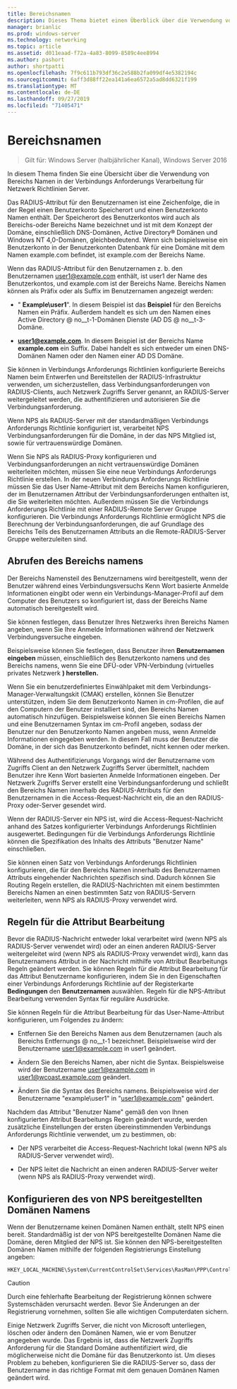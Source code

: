 ```yaml
---
title: Bereichsnamen
description: Dieses Thema bietet einen Überblick über die Verwendung von Bereichs Namen in der Netzwerk Richtlinien Server-Verbindungs Anforderungs Verarbeitung in Windows Server 2016.
manager: brianlic
ms.prod: windows-server
ms.technology: networking
ms.topic: article
ms.assetid: d011eaad-f72a-4a83-8099-8589c4ee8994
ms.author: pashort
author: shortpatti
ms.openlocfilehash: 7f9c611b793df36c2e588b2fa099df4e5382194c
ms.sourcegitcommit: 6aff3d88ff22ea141a6ea6572a5ad8dd6321f199
ms.translationtype: MT
ms.contentlocale: de-DE
ms.lasthandoff: 09/27/2019
ms.locfileid: "71405471"
---
```

# <a name="realm-names"></a>Bereichsnamen

>Gilt für: Windows Server (halbjährlicher Kanal), Windows Server 2016


In diesem Thema finden Sie eine Übersicht über die Verwendung von Bereichs Namen in der Verbindungs Anforderungs Verarbeitung für Netzwerk Richtlinien Server.

Das RADIUS-Attribut für den Benutzernamen ist eine Zeichenfolge, die in der Regel einen Benutzerkonto Speicherort und einen Benutzerkonto Namen enthält. Der Speicherort des Benutzerkontos wird auch als Bereichs-oder Bereichs Name bezeichnet und ist mit dem Konzept der Domäne, einschließlich DNS-Domänen, Active Directory® Domänen und Windows NT 4,0-Domänen, gleichbedeutend. Wenn sich beispielsweise ein Benutzerkonto in der Benutzerkonten Datenbank für eine Domäne mit dem Namen example.com befindet, ist example.com der Bereichs Name.

Wenn das RADIUS-Attribut für den Benutzernamen z. b. den Benutzernamen user1@example.com enthält, ist user1 der Name des Benutzerkontos, und example.com ist der Bereichs Name. Bereichs Namen können als Präfix oder als Suffix im Benutzernamen angezeigt werden:

- " **Example\user1**". In diesem Beispiel ist das **Beispiel** für den Bereichs Namen ein Präfix. Außerdem handelt es sich um den Namen eines Active Directory @ no__t-1-Domänen Dienste \(AD DS @ no__t-3-Domäne.

- <strong>user1@example.com</strong>. In diesem Beispiel ist der Bereichs Name **example.com** ein Suffix. Dabei handelt es sich entweder um einen DNS-Domänen Namen oder den Namen einer AD DS Domäne.

Sie können in Verbindungs Anforderungs Richtlinien konfigurierte Bereichs Namen beim Entwerfen und Bereitstellen der RADIUS-Infrastruktur verwenden, um sicherzustellen, dass Verbindungsanforderungen von RADIUS-Clients, auch Netzwerk Zugriffs Server genannt, an RADIUS-Server weitergeleitet werden, die authentifizieren und autorisieren Sie die Verbindungsanforderung.

Wenn NPS als RADIUS-Server mit der standardmäßigen Verbindungs Anforderungs Richtlinie konfiguriert ist, verarbeitet NPS Verbindungsanforderungen für die Domäne, in der das NPS Mitglied ist, sowie für vertrauenswürdige Domänen.

Wenn Sie NPS als RADIUS-Proxy konfigurieren und Verbindungsanforderungen an nicht vertrauenswürdige Domänen weiterleiten möchten, müssen Sie eine neue Verbindungs Anforderungs Richtlinie erstellen. In der neuen Verbindungs Anforderungs Richtlinie müssen Sie das User Name-Attribut mit dem Bereichs Namen konfigurieren, der im Benutzernamen Attribut der Verbindungsanforderungen enthalten ist, die Sie weiterleiten möchten. Außerdem müssen Sie die Verbindungs Anforderungs Richtlinie mit einer RADIUS-Remote Server Gruppe konfigurieren. Die Verbindungs Anforderungs Richtlinie ermöglicht NPS die Berechnung der Verbindungsanforderungen, die auf Grundlage des Bereichs Teils des Benutzernamen Attributs an die Remote-RADIUS-Server Gruppe weiterzuleiten sind.

## <a name="acquiring-the-realm-name"></a>Abrufen des Bereichs namens

Der Bereichs Namensteil des Benutzernamens wird bereitgestellt, wenn der Benutzer während eines Verbindungsversuchs Kenn Wort basierte Anmelde Informationen eingibt oder wenn ein Verbindungs-Manager-Profil auf dem Computer des Benutzers so konfiguriert ist, dass der Bereichs Name automatisch bereitgestellt wird.

Sie können festlegen, dass Benutzer Ihres Netzwerks ihren Bereichs Namen angeben, wenn Sie Ihre Anmelde Informationen während der Netzwerk Verbindungsversuche eingeben.

Beispielsweise können Sie festlegen, dass Benutzer ihren **Benutzernamen eingeben** müssen, einschließlich des Benutzerkonto namens und des Bereichs namens, wenn Sie eine DFÜ-oder VPN-Verbindung (virtuelles privates Netzwerk **) herstellen.**

Wenn Sie ein benutzerdefiniertes Einwählpaket mit dem Verbindungs-Manager-Verwaltungskit (CMAK) erstellen, können Sie Benutzer unterstützen, indem Sie dem Benutzerkonto Namen in cm-Profilen, die auf den Computern der Benutzer installiert sind, den Bereichs Namen automatisch hinzufügen. Beispielsweise können Sie einen Bereichs Namen und eine Benutzernamen Syntax im cm-Profil angeben, sodass der Benutzer nur den Benutzerkonto Namen angeben muss, wenn Anmelde Informationen eingegeben werden. In diesem Fall muss der Benutzer die Domäne, in der sich das Benutzerkonto befindet, nicht kennen oder merken.

Während des Authentifizierungs Vorgangs wird der Benutzername vom Zugriffs Client an den Netzwerk Zugriffs Server übermittelt, nachdem Benutzer ihre Kenn Wort basierten Anmelde Informationen eingeben. Der Netzwerk Zugriffs Server erstellt eine Verbindungsanforderung und schließt den Bereichs Namen innerhalb des RADIUS-Attributs für den Benutzernamen in die Access-Request-Nachricht ein, die an den RADIUS-Proxy oder-Server gesendet wird.

Wenn der RADIUS-Server ein NPS ist, wird die Access-Request-Nachricht anhand des Satzes konfigurierter Verbindungs Anforderungs Richtlinien ausgewertet. Bedingungen für die Verbindungs Anforderungs Richtlinie können die Spezifikation des Inhalts des Attributs "Benutzer Name" einschließen.

Sie können einen Satz von Verbindungs Anforderungs Richtlinien konfigurieren, die für den Bereichs Namen innerhalb des Benutzernamen Attributs eingehender Nachrichten spezifisch sind. Dadurch können Sie Routing Regeln erstellen, die RADIUS-Nachrichten mit einem bestimmten Bereichs Namen an einen bestimmten Satz von RADIUS-Servern weiterleiten, wenn NPS als RADIUS-Proxy verwendet wird.

## <a name="attribute-manipulation-rules"></a>Regeln für die Attribut Bearbeitung

Bevor die RADIUS-Nachricht entweder lokal verarbeitet wird (wenn NPS als RADIUS-Server verwendet wird) oder an einen anderen RADIUS-Server weitergeleitet wird (wenn NPS als RADIUS-Proxy verwendet wird), kann das Benutzernamens Attribut in der Nachricht mithilfe von Attribut Bearbeitungs Regeln geändert werden. Sie können Regeln für die Attribut Bearbeitung für das Attribut Benutzername konfigurieren, indem Sie in den Eigenschaften einer Verbindungs Anforderungs Richtlinie auf der Registerkarte **Bedingungen** den **Benutzernamen** auswählen. Regeln für die NPS-Attribut Bearbeitung verwenden Syntax für reguläre Ausdrücke.

Sie können Regeln für die Attribut Bearbeitung für das User-Name-Attribut konfigurieren, um Folgendes zu ändern:

- Entfernen Sie den Bereichs Namen aus dem Benutzernamen \(auch als Bereichs Entfernungs @ no__t-1 bezeichnet. Beispielsweise wird der Benutzername user1@example.com in user1 geändert.

- Ändern Sie den Bereichs Namen, aber nicht die Syntax. Beispielsweise wird der Benutzername user1@example.com in user1@wcoast.example.com geändert.

- Ändern Sie die Syntax des Bereichs namens. Beispielsweise wird der Benutzername "example\user1" in "user1@example.com" geändert.

Nachdem das Attribut "Benutzer Name" gemäß den von Ihnen konfigurierten Attribut Bearbeitungs Regeln geändert wurde, werden zusätzliche Einstellungen der ersten übereinstimmenden Verbindungs Anforderungs Richtlinie verwendet, um zu bestimmen, ob:

- Der NPS verarbeitet die Access-Request-Nachricht lokal (wenn NPS als RADIUS-Server verwendet wird).

- Der NPS leitet die Nachricht an einen anderen RADIUS-Server weiter (wenn NPS als RADIUS-Proxy verwendet wird).

## <a name="configuring-the-nps-supplied-domain-name"></a>Konfigurieren des von NPS bereitgestellten Domänen Namens

Wenn der Benutzername keinen Domänen Namen enthält, stellt NPS einen bereit. Standardmäßig ist der von NPS bereitgestellte Domänen Name die Domäne, deren Mitglied der NPS ist. Sie können den NPS-bereitgestellten Domänen Namen mithilfe der folgenden Registrierungs Einstellung angeben:

    
    HKEY_LOCAL_MACHINE\System\CurrentControlSet\Services\RasMan\PPP\ControlProtocols\BuiltIn\DefaultDomain
    

>[!CAUTION]
>Durch eine fehlerhafte Bearbeitung der Registrierung können schwere Systemschäden verursacht werden. Bevor Sie Änderungen an der Registrierung vornehmen, sollten Sie alle wichtigen Computerdaten sichern.

Einige Netzwerk Zugriffs Server, die nicht von Microsoft unterliegen, löschen oder ändern den Domänen Namen, wie er vom Benutzer angegeben wurde. Das Ergebnis ist, dass die Netzwerk Zugriffs Anforderung für die Standard Domäne authentifiziert wird, die möglicherweise nicht die Domäne für das Benutzerkonto ist. Um dieses Problem zu beheben, konfigurieren Sie die RADIUS-Server so, dass der Benutzername in das richtige Format mit dem genauen Domänen Namen geändert wird.
